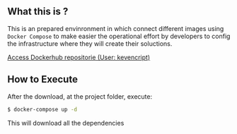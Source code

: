 ## What this is ?

This is an prepared envinronment in which connect different images using `Docker Compose` to make easier the operational effort by developers to config the infrastructure where they will create their soluctions.

[Access Dockerhub repositorie (User: kevencript)](https://hubdocker.com/repository/docker/kevencript/laravel)

## How to Execute

After the download, at the project folder, execute:

```bash
$ docker-compose up -d
```

This will download all the dependencies
